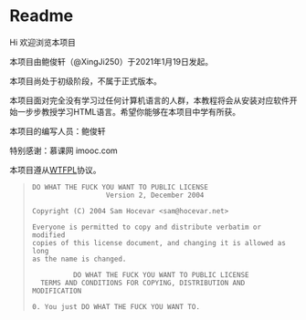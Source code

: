 # Readme

Hi 欢迎浏览本项目

本项目由鲍俊轩（@XingJi250）于2021年1月19日发起。

本项目尚处于初级阶段，不属于正式版本。

本项目面对完全没有学习过任何计算机语言的人群，本教程将会从安装对应软件开始一步步教授学习HTML语言。希望你能够在本项目中学有所获。

本项目的编写人员：鲍俊轩

特别感谢：慕课网 imooc.com

本项目遵从[WTFPL](https://github.com/anak10thn/WTFPL)协议。

> ```text
> DO WHAT THE FUCK YOU WANT TO PUBLIC LICENSE
>                   Version 2, December 2004
> ​
> Copyright (C) 2004 Sam Hocevar <sam@hocevar.net>
> ​
> Everyone is permitted to copy and distribute verbatim or modified
> copies of this license document, and changing it is allowed as long
> as the name is changed.
> ​
>           DO WHAT THE FUCK YOU WANT TO PUBLIC LICENSE
>   TERMS AND CONDITIONS FOR COPYING, DISTRIBUTION AND MODIFICATION
> ​
> 0. You just DO WHAT THE FUCK YOU WANT TO.
> ```

